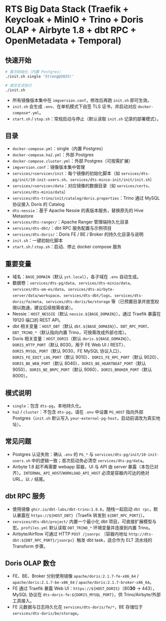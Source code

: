# RTS Big Data Stack (Traefik + Keycloak + MinIO + Trino + Doris OLAP + Airbyte 1.8 + dbt RPC + OpenMetadata + Temporal)

## 快速开始
```bash
# 首次初始化（内置 Postgres）
./init.sh single 'Strong@2025!'

# 或交互式执行
./init.sh
```

- 所有镜像版本集中在 `imgversion.conf`，修改后再跑 `init.sh` 即可生效。
- `init.sh` 会生成 `.env`、在单机模式下自签 TLS 证书，并启动对应 `docker-compose*.yml`。
- `start.sh` / `stop.sh`：常规启动与停止（默认读取 `init.sh` 记录的部署模式）。

## 目录
- `docker-compose.yml`：single（内置 Postgres）
- `docker-compose.ha2.yml`：外部 Postgres
- `docker-compose.cluster.yml`：外部 Postgres（可按需扩展）
- `imgversion.conf`：镜像版本集中管理
- `services/<service>/init`：每个镜像的初始化脚本（如 `services/dts-pg/init/10-init-users.sh`、`services/dts-minio-init/init/init.sh`）
- `services/<service>/data`：对应镜像的数据目录（如 `services/certs`、`services/dts-minio/data`）
- `services/dts-trino/init/catalog/doris.properties`：Trino 通过 MySQL 协议接入 Doris 的 Catalog
- `dts-nessie`：基于 Apache Nessie 的表版本服务，替换原先的 Hive Metastore
- `services/dts-ranger/`：Apache Ranger 管理端持久化目录
- `services/dts-dbt/`：dbt RPC 服务配置与示例项目
- `services/dts-doris/`：Doris FE / BE / Broker 的持久化目录与说明
- `init.sh`：一键初始化脚本
- `start.sh` / `stop.sh`：启动、停止 docker compose 服务

## 重要变量
- 域名：`BASE_DOMAIN`（默认 `yst.local`），各子域在 `.env` 自动生成。
- 数据卷：`services/dts-pg/data`、`services/dts-minio/data`、`services/dts-om-es/data`、`services/dts-airbyte-server/data/workspace`、`services/dts-dbt/logs`、`services/dts-doris/fe/meta`、`services/dts-doris/be/storage` 等（已预置目录并放宽权限以跑通，建议后续按需收紧）。
- Nessie：`HOST_NESSIE`（默认 `nessie.${BASE_DOMAIN}`），通过 Traefik 暴露在 19120 端口的 REST API。
- dbt 相关变量：`HOST_DBT`（默认 `dbt.${BASE_DOMAIN}`）、`DBT_RPC_PORT`、`DBT_TRINO_*`（默认指向内置 Trino，可按需改成外部仓库）。
- Doris 相关变量：`HOST_DORIS`（默认 `doris.${BASE_DOMAIN}`）、`DORIS_HTTP_PORT`（默认 8030，用于 FE Web UI / REST）、`DORIS_MYSQL_PORT`（默认 9030，FE MySQL 协议入口）、`DORIS_FE_EDIT_LOG_PORT`（默认 9010）、`DORIS_FE_RPC_PORT`（默认 9020）、`DORIS_BE_WEB_PORT`（默认 8040）、`DORIS_BE_HEARTBEAT_PORT`（默认 9050）、`DORIS_BE_BRPC_PORT`（默认 9060）、`DORIS_BROKER_PORT`（默认 8000）。

## 模式说明
- `single`：包含 `dts-pg`，本地持久化。
- `ha2` / `cluster`：不包含 `dts-pg`，请在 `.env` 中设置 `PG_HOST` 指向外部 Postgres（`init.sh` 默认写入 `your-external-pg-host`，启动前请改为真实地址）。

## 常见问题
- Postgres 认证失败：确认 `.env` 的 `PG_*` 与 `services/dts-pg/init/10-init-users.sh` 中的逻辑一致；首次启动务必清空 `services/dts-pg/data`。
- Airbyte 1.8 起不再需要 webapp 容器，UI 与 API 由 server 暴露（本包已对齐）。`INTERNAL_API_HOST`/`WORKLOAD_API_HOST` 必须是容器内可达的绝对 URL，以 `/` 结尾。

## dbt RPC 服务
- 使用镜像 `ghcr.io/dbt-labs/dbt-trino:1.8.6`，随栈一起启动 `dbt rpc`，默认暴露在 `https://${HOST_DBT}`（Traefik 转发到 `${DBT_RPC_PORT}`）。
- `services/dts-dbt/project/` 内置一个最小化 dbt 项目，可直接扩展模型与宏。`profiles.yml` 默认读取 `DBT_TRINO_*` 环境变量并连接到内置 Trino。
- Airbyte/Airflow 可通过 HTTP `POST /jsonrpc` （容器内地址 `http://dts-dbt:${DBT_RPC_PORT}/jsonrpc`）触发 dbt task，适合作为 ELT 流水线的 Transform 步骤。

## Doris OLAP 数仓
- FE、BE、Broker 分别使用镜像 `apache/doris:2.1.7-fe-x86_64` / `apache/doris:2.1.7-be-x86_64` / `apache/doris:2.1.7-broker-x86_64`。
- FE 通过 Traefik 暴露 Web UI：`https://${HOST_DORIS}`（80**30** → 443），MySQL 协议在 `dts-doris-fe:${DORIS_MYSQL_PORT}`，供 Trino/Airbyte/外部工具接入。
- FE 元数据与日志持久化在 `services/dts-doris/fe/*`，BE 存储位于 `services/dts-doris/be/storage`。
